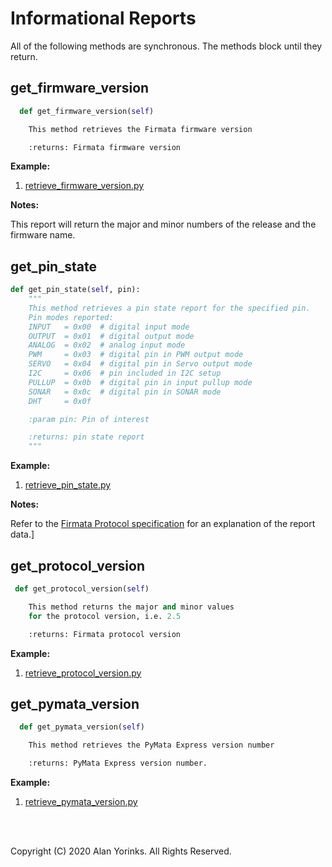 # Informational Reports
All of the following methods are synchronous. The methods
block until they return.


 
## get_firmware_version
```python
  def get_firmware_version(self)

    This method retrieves the Firmata firmware version

    :returns: Firmata firmware version
```
**Example:** 

1. [retrieve_firmware_version.py](https://github.com/MrYsLab/pymata_rh/blob/master/examples/retrieve_firmware_version.py)

**Notes:**

This report will return the major and minor numbers of the release and 
the firmware name.


## get_pin_state
```python
def get_pin_state(self, pin):
    """
    This method retrieves a pin state report for the specified pin.
    Pin modes reported:
    INPUT   = 0x00  # digital input mode
    OUTPUT  = 0x01  # digital output mode
    ANALOG  = 0x02  # analog input mode
    PWM     = 0x03  # digital pin in PWM output mode
    SERVO   = 0x04  # digital pin in Servo output mode
    I2C     = 0x06  # pin included in I2C setup
    PULLUP  = 0x0b  # digital pin in input pullup mode
    SONAR   = 0x0c  # digital pin in SONAR mode
    DHT     = 0x0f

    :param pin: Pin of interest

    :returns: pin state report
    """
```
**Example:** 

1. [retrieve_pin_state.py](https://github.com/MrYsLab/pymata_rh/blob/master/examples/retrieve_pin_state.py)

**Notes:**

Refer to the [Firmata Protocol specification](https://github.com/firmata/protocol/blob/master/protocol.md#pin-state-query)
 for an explanation of the report data.]

## get_protocol_version
```python
 def get_protocol_version(self)

    This method returns the major and minor values 
    for the protocol version, i.e. 2.5

    :returns: Firmata protocol version
```
**Example:**

1. [retrieve_protocol_version.py](https://github.com/MrYsLab/pymata_rh/blob/master/examples/retrieve_protocol_version.py)


## get_pymata_version
```python
  def get_pymata_version(self)

    This method retrieves the PyMata Express version number

    :returns: PyMata Express version number.
```
**Example:** 

1. [retrieve_pymata_version.py](https://github.com/MrYsLab/pymata_rh/blob/master/examples/retrieve_pymata_version.py)

<br>
<br>

Copyright (C) 2020 Alan Yorinks. All Rights Reserved.
